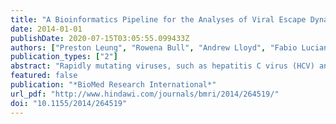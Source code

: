 ```yaml
---
title: "A Bioinformatics Pipeline for the Analyses of Viral Escape Dynamics and Host Immune Responses during an Infection"
date: 2014-01-01
publishDate: 2020-07-15T03:05:55.099433Z
authors: ["Preston Leung", "Rowena Bull", "Andrew Lloyd", "Fabio Luciani"]
publication_types: ["2"]
abstract: "Rapidly mutating viruses, such as hepatitis C virus (HCV) and HIV, have adopted evolutionary strategies that allow escape from the host immune response via genomic mutations. Recent advances in high-throughput sequencing are reshaping the field of immuno-virology of viral infections, as these allow fast and cheap generation of genomic data. However, due to the large volumes of data generated, a thorough understanding of the biological and immunological significance of such information is often difficult. This paper proposes a pipeline that allows visualization and statistical analysis of viral mutations that are associated with immune escape. Taking next generation sequencing data from longitudinal analysis of HCV viral genomes during a single HCV infection, along with antigen specific T-cell responses detected from the same subject, we demonstrate the applicability of these tools in the context of primary HCV infection. We provide a statistical and visual explanation of the relationship between cooccurring mutations on the viral genome and the parallel adaptive immune response against HCV."
featured: false
publication: "*BioMed Research International*"
url_pdf: "http://www.hindawi.com/journals/bmri/2014/264519/"
doi: "10.1155/2014/264519"
---
```


